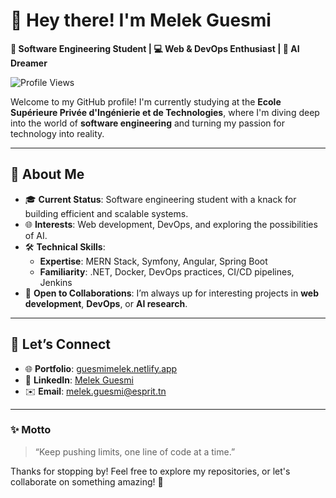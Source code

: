 # 👋 Hey there! I'm Melek Guesmi  

**🌟 Software Engineering Student | 💻 Web & DevOps Enthusiast | 🤖 AI Dreamer**  

![Profile Views](https://komarev.com/ghpvc/?username=YourGitHubUsername&color=blue&style=flat-square)  

Welcome to my GitHub profile! I'm currently studying at the **Ecole Supérieure Privée d'Ingénierie et de Technologies**, where I'm diving deep into the world of **software engineering** and turning my passion for technology into reality.  

---

## 🚀 About Me  

- 🎓 **Current Status**: Software engineering student with a knack for building efficient and scalable systems.  
- 🌐 **Interests**: Web development, DevOps, and exploring the possibilities of AI.  
- 🛠️ **Technical Skills**:  
  - **Expertise**: MERN Stack, Symfony, Angular, Spring Boot  
  - **Familiarity**: .NET, Docker, DevOps practices, CI/CD pipelines, Jenkins  
- 🤝 **Open to Collaborations**: I’m always up for interesting projects in **web development**, **DevOps**, or **AI research**.  

---



## 🤝 Let’s Connect  

- 🌐 **Portfolio**: [guesmimelek.netlify.app](https://guesmimelek.netlify.app/)  
- 💼 **LinkedIn**: [Melek Guesmi](https://www.linkedin.com/in/melek-guesmi-b971b61bb/)  
- ✉️ **Email**: [melek.guesmi@esprit.tn](mailto:melek.guesmi@esprit.tn)  

---

### ✨ Motto  
> “Keep pushing limits, one line of code at a time.”  

Thanks for stopping by! Feel free to explore my repositories, or let's collaborate on something amazing! 🚀  
